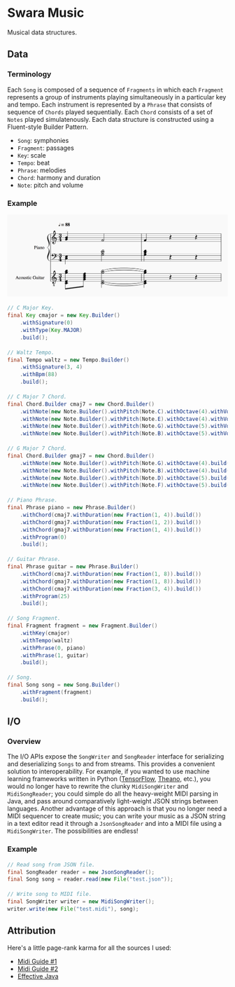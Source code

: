 # Swara Music
Musical data structures.

## Data
### Terminology
Each ```Song``` is composed of a sequence of ```Fragments``` in which each ```Fragment``` represents a group of instruments playing simultaneously in a particular key and tempo. Each instrument is represented by a ```Phrase``` that consists of sequence of ```Chords``` played sequentially. Each ```Chord``` consists of a set of ```Notes``` played simulatenously. Each data structure is constructed using a Fluent-style Builder Pattern.

- ```Song```: symphonies
- ```Fragment```: passages
- ```Key```: scale
- ```Tempo```: beat
- ```Phrase```: melodies
- ```Chord```: harmony and duration
- ```Note```: pitch and volume

### Example
![Rendered Sheet Music](https://raw.githubusercontent.com/ashwin153/swara/master/swara-assets/swara-pics/sheet-music.png)

```java
// C Major Key.
final Key cmajor = new Key.Builder()
    .withSignature(0)
    .withType(Key.MAJOR)
    .build();

// Waltz Tempo.
final Tempo waltz = new Tempo.Builder()
    .withSignature(3, 4)
    .withBpm(88)
    .build();

// C Major 7 Chord.
final Chord.Builder cmaj7 = new Chord.Builder()
    .withNote(new Note.Builder().withPitch(Note.C).withOctave(4).withVolume(80).build())
    .withNote(new Note.Builder().withPitch(Note.E).withOctave(4).withVolume(60).build())
    .withNote(new Note.Builder().withPitch(Note.G).withOctave(5).withVolume(80).build())
    .withNote(new Note.Builder().withPitch(Note.B).withOctave(5).withVolume(75).build());

// G Major 7 Chord.
final Chord.Builder gmaj7 = new Chord.Builder()
    .withNote(new Note.Builder().withPitch(Note.G).withOctave(4).build())
    .withNote(new Note.Builder().withPitch(Note.B).withOctave(4).build())
    .withNote(new Note.Builder().withPitch(Note.D).withOctave(5).build())
    .withNote(new Note.Builder().withPitch(Note.F).withOctave(5).build());

// Piano Phrase.
final Phrase piano = new Phrase.Builder()
    .withChord(cmaj7.withDuration(new Fraction(1, 4)).build())
    .withChord(gmaj7.withDuration(new Fraction(1, 2)).build())
    .withChord(gmaj7.withDuration(new Fraction(1, 4)).build())
    .withProgram(0)
    .build();

// Guitar Phrase.
final Phrase guitar = new Phrase.Builder()
    .withChord(cmaj7.withDuration(new Fraction(1, 8)).build())
    .withChord(gmaj7.withDuration(new Fraction(1, 8)).build())
    .withChord(cmaj7.withDuration(new Fraction(3, 4)).build())
    .withProgram(25)
    .build();

// Song Fragment.
final Fragment fragment = new Fragment.Builder()
    .withKey(cmajor)
    .withTempo(waltz)
    .withPhrase(0, piano)
    .withPhrase(1, guitar)
    .build();

// Song.
final Song song = new Song.Builder()
    .withFragment(fragment)
    .build();
```

## I/O
### Overview
The I/O APIs expose the ```SongWriter``` and ```SongReader``` interface for serializing and deserializing ```Songs``` to and from streams. This provides a convenient solution to interoperability. For example, if you wanted to use machine learning frameworks written in Python ([TensorFlow](https://www.tensorflow.org/), [Theano](http://deeplearning.net/software/theano/), etc.), you would no longer have to rewrite the clunky ```MidiSongWriter``` and ```MidiSongReader```; you could simple do all the heavy-weight MIDI parsing in Java, and pass around comparatively light-weight JSON strings between languages. Another advantage of this approach is that you no longer need a MIDI sequencer to create music; you can write your music as a JSON string in a text editor read it through a ```JsonSongReader``` and into a MIDI file using a  ```MidiSongWriter```. The possibilities are endless!

### Example
```java
// Read song from JSON file.
final SongReader reader = new JsonSongReader();
final Song song = reader.read(new File("test.json"));

// Write song to MIDI file.
final SongWriter writer = new MidiSongWriter();
writer.write(new File("test.midi"), song);
```

## Attribution
Here's a little page-rank karma for all the sources I used:
- [Midi Guide #1](http://www.somascape.org/midi/tech/mfile.html)
- [Midi Guide #2](https://www.csie.ntu.edu.tw/~r92092/ref/midi/)
- [Effective Java](https://github.com/HackathonHackers/programming-ebooks/blob/master/Java/Effective%20Java%20(2nd%20Edition).pdf)
